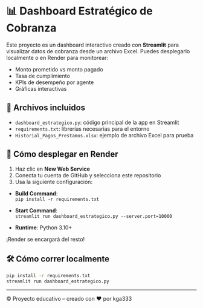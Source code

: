
# 📊 Dashboard Estratégico de Cobranza

Este proyecto es un dashboard interactivo creado con **Streamlit** para visualizar datos de cobranza desde un archivo Excel. Puedes desplegarlo localmente o en Render para monitorear:

- Monto prometido vs monto pagado
- Tasa de cumplimiento
- KPIs de desempeño por agente
- Gráficas interactivas

## 🧾 Archivos incluidos

- `dashboard_estrategico.py`: código principal de la app en Streamlit
- `requirements.txt`: librerías necesarias para el entorno
- `Historial_Pagos_Prestamos.xlsx`: ejemplo de archivo Excel para prueba

## 🚀 Cómo desplegar en Render

1. Haz clic en **New Web Service**
2. Conecta tu cuenta de GitHub y selecciona este repositorio
3. Usa la siguiente configuración:

- **Build Command**:  
  `pip install -r requirements.txt`

- **Start Command**:  
  `streamlit run dashboard_estrategico.py --server.port=10000`

- **Runtime**: Python 3.10+

¡Render se encargará del resto!

## 🛠️ Cómo correr localmente

```bash
pip install -r requirements.txt
streamlit run dashboard_estrategico.py
```

---

© Proyecto educativo – creado con ❤️ por kga333
